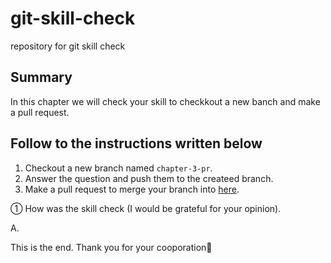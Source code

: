 # git-skill-check
repository for git skill check

## Summary
In this chapter we will check your skill to checkkout a new banch and make a pull request.

## Follow to the instructions written below
1. Checkout a new branch named `chapter-3-pr`.
2. Answer the question and push them to the createed branch.
3. Make a pull request to merge your branch into [here](https://github.com/Accel-Hack/git-skill-check/tree/check-results).

① How was the skill check (I would be grateful for your opinion).

A. 

This is the end. Thank you for your cooporation:tada:

